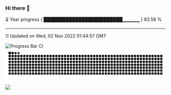 ### Hi there 👋

⏳ Year progress { █████████████████████████▁▁▁▁▁ } 83.58 %

---

⏰ Updated on Wed, 02 Nov 2022 01:44:57 GMT

![Progress Bar CI](https://github.com/liununu/liununu/workflows/Progress%20Bar%20CI/badge.svg)![](https://raw.githubusercontent.com/L1cardo/L1cardo/main/assets/github-contribution-grid-snake.svg)![](https://raw.githubusercontent.com/seesaws/seesaws/main/assets/github-contribution-grid-snake.svg)
